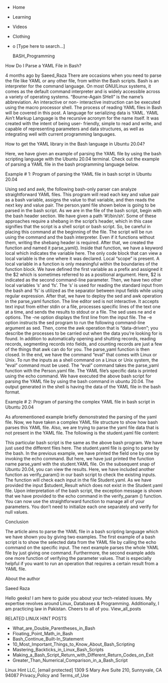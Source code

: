 





















































* Home
* Learning
* Videos
* Clothing
*
  o [Type here to search...]


   BASH_Programming


How Do I Parse a YAML File in Bash?

4 months ago
by Saeed_Raza
There are occasions when you need to parse the file like YAML or any other
file, from within the Bash scripts. Bash is an interpreter for the command
language. On most GNU/Linux systems, it comes as the default command
interpreter and is widely accessible across a variety of operating systems.
“Bourne-Again SHell” is the name’s abbreviation. An interactive or non-
interactive instruction can be executed using the macro processor shell. The
process of reading YAML files in Bash will be covered in this post. A language
for serializing data is YAML. YAML Ain’t Markup Language is the recursive
acronym for the name itself. It was created with the intent of being user-
friendly, simple to read and write, and capable of representing parameters and
data structures, as well as integrating well with current programming
languages.

How to get the YAML library in the Bash language in Ubuntu 20.04?

Here, we have given an example of parsing the YAML file by using the bash
scripting language with the Ubuntu 20.04 terminal. Check out the example of
parsing a YAML file in the bash programming language below.

Example # 1: Program of parsing the YAML file in bash script in Ubuntu 20.04

Using sed and awk, the following bash-only parser can analyze straightforward
YAML files. This program will read each key and value pair as a bash variable,
assigns the value to that variable, and then reads the next key and value pair.
The person.yaml file shown below is going to be parsed in the bash script.
As we are in the file of the bash script, begin with the bash header section.
We have given a path ‘#!/bin/sh’. Some of these approaches require a shebang in
the script’s header, which in this case signifies that the script is a shell
script or bash script. So, be careful in placing this command at the beginning
of the file. The script will be run using the command and the bash interpreter.
Even if it functions without them, writing the shebang header is required.
After that, we created the function and named it parse_yaml(). Inside that
function, we have a keyword local which indicates the variable here. The only
code block that can view a local variable is the one where it was declared.
Local “scope” is present. A local variable in a function is only meaningful
within the boundaries of the function block. We have defined the first variable
as a prefix and assigned it the $2 which is sometimes referred to as a
positional argument. Here, $2 is indicated as the second command-line
parameter. Then, we have two other local variables ‘s’ and ‘fs’. The ‘s’ is
used for reading the standard input from the bash and ‘fs’ is utilized as the
separator between input fields while using regular expression.
After that, we have to deploy the sed and awk operation in the parse_yaml
function. The line editor sed is not interactive. It accepts text input from
either stdin or a file, processes specific lines of the text one at a time, and
sends the results to stdout or a file. The sed uses ne and e options. The -ne
option displays the first line from the input file. The -e option instructs the
sed program to run the following command-line argument as sed. Then, come the
awk operation that is “data-driven”; you describe the processes to be carried
out when the data you’re looking for is found. In addition to automatically
opening and shutting records, reading records, segmenting records into fields,
and counting records are just a few of the things that awk can do for you. The
parse_yaml function is then closed. In the end, we have the command “eval” that
comes with Linux or Unix. To run the inputs as a shell command on a Linux or
Unix system, the “eval” command must be used. The “eval” command takes the
parse_yaml function with the Person.yaml file.
The YAML file’s specific data is printed using the echo command. We have
executed the above bash script for parsing the YAML file by using the bash
command in ubuntu 20.04. The output generated in the shell is having the data
of the YAML file in the bash format.

Example # 2: Program of parsing the complex YAML file in bash script in Ubuntu
20.04

As aforementioned example briefly demonstrated the parsing of the yaml file.
Now, we have taken a complex YAML file structure to show how bash parses this
YAML file. Also, we are trying to parse the yaml file data that is not present
in the YAML file. The following is the student.yaml file content:

This particular bash script is the same as the above bash program. We have just
used the different files here. The student.yaml file is going to parse by the
bash. In the previous example, we have printed the field one by one by invoking
the echo command. But here, we have just printed the function name parse_yaml
with the student.YAML file. On the subsequent snap of Ubuntu 20.04, you can
view the results.
Here, we have included another function as verify_param() in our bash script to
check the existing inputs. The function will check each input in the file
Student.yaml.
As we have provided the input $student_Result which does not exist in the
Student.yaml file. Upon interpretation of the bash script, the exception
message is shown that we have provided to the echo command in the verify_param
() function. You can now use the straightforward function to manage all of your
parameters. You don’t need to initialize each one separately and verify for
null values.

Conclusion

The article aims to parse the YAML file in a bash scripting language which we
have shown you by giving two examples. The first example of a bash script is to
show the selected data from the YAML file by calling the echo command on the
specific input. The next example parses the whole YAML file by just giving one
command. Furthermore, the second example adds one more function of verifying
the parameter values. That is especially helpful if you want to run an
operation that requires a certain result from a YAML file.


About the author


Saeed Raza

Hello geeks! I am here to guide you about your tech-related issues. My
expertise revolves around Linux, Databases & Programming. Additionally, I am
practicing law in Pakistan. Cheers to all of you.
View_all_posts

RELATED LINUX HINT POSTS


* What_are_Double_Parentheses_in_Bash
* Floating_Point_Math_in_Bash
* Bash_Continue_Built-In_Statement
* 10_Most_Important_Things_to_Know_About_Bash_Scripting
* Mastering_Backticks_in_Linux_Bash_Scripts
* Making_a_Bash_Script_Return_with_Different_Return_Codes_on_Exit
* Greater_Than_Numerical_Comparison_in_a_Bash_Script

Linux Hint LLC, [email protected]
1309 S Mary Ave Suite 210, Sunnyvale, CA 94087
 Privacy_Policy and Terms_of_Use

